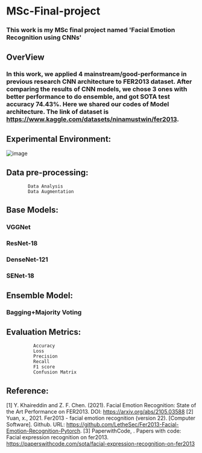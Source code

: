 # MSc-Final-project
### This work is my MSc final project named 'Facial Emotion Recognition using CNNs'
## OverView
### In this work, we applied 4 mainstream/good-performance in previous research CNN architecture to FER2013 dataset. After comparing the results of CNN models, we chose 3 ones with better performance to do ensemble, and got SOTA test accuracy 74.43%. Here we shared our codes of Model architecture. The link of dataset is https://www.kaggle.com/datasets/ninamustwin/fer2013.
## Experimental Environment:
![image](https://user-images.githubusercontent.com/49049595/189252514-7ce92799-fdd1-4981-ba07-249d0da5cc62.png)
## Data pre-processing:
            Data Analysis
            Data Augmentation

## Base Models:
###       VGGNet
###       ResNet-18
###       DenseNet-121
###       SENet-18

## Ensemble Model:
###       Bagging+Majority Voting

## Evaluation Metrics:
              Accuracy
              Loss
              Precision
              Recall
              F1 score
              Confusion Matrix


## Reference:
[1] Y. Khaireddin and Z. F. Chen. (2021). Facial Emotion Recognition: State of the Art Performance on FER2013. DOI: https://arxiv.org/abs/2105.03588
[2] Yuan, x., 2021. Fer2013 - facial emotion recognition (version 22). [Computer Software]. Github. URL: https://github.com/LetheSec/Fer2013-Facial-Emotion-Recognition-Pytorch.
[3] PaperwithCode, . Papers with code: Facial expression recognition on fer2013. https://paperswithcode.com/sota/facial-expression-recognition-on-fer2013






